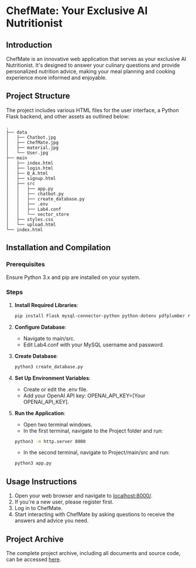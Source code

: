 # ChefMate: Your Exclusive AI Nutritionist

## Introduction

ChefMate is an innovative web application that serves as your exclusive AI Nutritionist. It's designed to answer your culinary questions and provide personalized nutrition advice, making your meal planning and cooking experience more informed and enjoyable.

## Project Structure

The project includes various HTML files for the user interface, a Python Flask backend, and other assets as outlined below:

```
.
├── data
│   ├── Chatbot.jpg
│   ├── ChefMate.jpg
│   ├── material.jpg
│   └── User.jpg
├── main
│   ├── index.html
│   ├── login.html
│   ├── Q_A.html
│   ├── signup.html
│   ├── src
│   │   ├── app.py
│   │   ├── chatbot.py
│   │   ├── create_database.py
│   │   ├── .env
│   │   ├── Lab4.conf
│   │   └── vector_store
│   ├── styles.css
│   └── upload.html
└── index.html

```


## Installation and Compilation

### Prerequisites

Ensure Python 3.x and pip are installed on your system.

### Steps

1. **Install Required Libraries**:
    ```bash
    pip install Flask mysql-connector-python python-dotenv pdfplumber requests transformers BeautifulSoup4 selenium langchain
2. **Configure Database**:

    - Navigate to main/src.
    - Edit Lab4.conf with your MySQL username and password.
3. **Create Database**:
    ```bash
   python3 create_database.py
4. **Set Up Environment Variables**:
    - Create or edit the .env file.
    - Add your OpenAI API key: OPENAI_API_KEY=[Your OPENAI_API_KEY].
5. **Run the Application**:
    - Open two terminal windows.
    - In the first terminal, navigate to the Project folder and run:
    ```bash
   python3 -m http.server 8000
    ```
    - In the second terminal, navigate to Project/main/src and run:
    ```bash
    python3 app.py
    ```
## Usage Instructions
1. Open your web browser and navigate to [localhost:8000/](localhost:8000/).
2. If you're a new user, please register first.
3. Log in to ChefMate.
4. Start interacting with ChefMate by asking questions to receive the answers and advice you need.

## Project Archive
The complete project archive, including all documents and source code, can be accessed [here](https://drive.google.com/drive/folders/1r-FrOgO_aauR28h2X80xMKZyKa_5UIYA?usp=sharing).